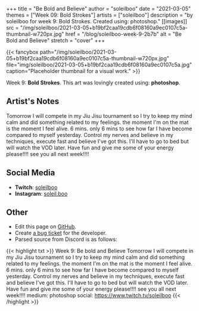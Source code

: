 +++
title =       "Be Bold and Believe"
author =      "soleilboo"
date =        "2021-03-05"
themes =      ["Week 09: Bold Strokes"]
artists =     ["soleilboo"]
description = "by soleilboo for week 9: Bold Strokes. Created using: photoshop."
[[images]]
              src = "/img/soleilboo/2021-03-05+b19bf2caa19cdb6f08160a9ec0107c5a-thumbnail-w720px.jpg"
              href = "/blog/soleilboo-week-9-2b7b"
              alt = "Be Bold and Believe"
              stretch = "cover"
+++


{{< fancybox path="/img/soleilboo/2021-03-05+b19bf2caa19cdb6f08160a9ec0107c5a-thumbnail-w720px.jpg" file="img/soleilboo/2021-03-05+b19bf2caa19cdb6f08160a9ec0107c5a.jpg" caption="Placeholder thumbnail for a visual work." >}}


Week 9: **Bold Strokes**. This art was lovingly created using: **photoshop**.

## Artist's Notes

Tomorrow I will compete in my Jiu Jisu tournament so I try to keep my mind calm and did something related to my feelings. the moment I'm on the mat is the moment I feel alive. 6 mins. only 6 mins to see how far I have become compared to myself yesterday. Control my nerves and believe in my techniques, execute fast and believe I've got this. I'll have to go to bed but will watch the VOD later. Have fun and give me some of your energy please!!!! see you all next week!!!!

## Social Media

- **Twitch**: <a href='https://twitch.tv/soleilboo' target='_blank'>soleilboo</a>
- **Instagram**: <a href='https://instagram.com/soleil.boo' target='_blank'>soleil.boo</a>

## Other

- Edit this page on [GitHub](https://github.com/teaminkling/web-refresh/edit/main/content/blog/soleilboo-week-9-2b7b.md).
- Create [a bug ticket](https://github.com/teaminkling/web-refresh/issues/new?assignees=&labels=bug&template=problem-report.md&title=) for the developer.
- Parsed source from Discord is as follows:

{{< highlight txt >}}
Week 9: Be bold and Believe
Tomorrow I will compete in my Jiu Jisu tournament so I try to keep my mind calm and did something related to my feelings. the moment I'm on the mat is the moment I feel alive. 6 mins. only 6 mins to see how far I have become compared to myself yesterday. Control my nerves and believe in my techniques, execute fast and believe I've got this. I'll have to go to bed but will watch the VOD later. Have fun and give me some of your energy please!!!! see you all next week!!!! 
medium: photoshop
social: https://www.twitch.tv/soleilboo
{{< /highlight >}}
